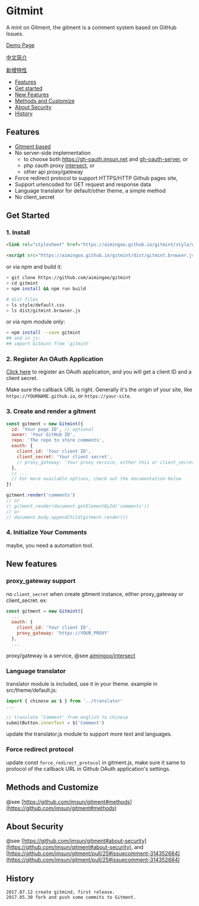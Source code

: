 # Gitmint


A mint on Gitment, the gitment is a comment system based on GitHub Issues.

[Demo Page](https://imsun.github.io/gitment/)

[中文简介](https://imsun.net/posts/gitment-introduction/)

[新增特性](https://aimingoo.github.io/1-1725.html)

- [Features](#features)
- [Get started](#get-started)
- [New Features](#new-features)
- [Methods and Customize](#methods-and-customize)
- [About Security](#about-security)
- [History](#history)

## Features

- [Gitment based](https://github.com/imsun/gitment)
- No server-side implementation
  - to choose both https://gh-oauth.imsun.net and [gh-oauth-server](https://github.com/imsun/gh-oauth-server), or
  - php oauth proxy [intersect](https://github.com/aimingoo/intersect), or
  - other api proxy/gateway
- Force redirect protocol to support HTTPS/HTTP Github pages site, 
- Support urlencoded for GET request and response data
- Language translator for default/other theme, a simple method
- No client_secret

## Get Started

### 1. Install

```html
<link rel="stylesheet" href="https://aimingoo.github.io/gitmint/style/default.css">
```

```html
<script src="https://aimingoo.github.io/gitmint/dist/gitmint.browser.js"></script>
```

or via npm and build it:

```sh
> git clone https://github.com/aimingoo/gitmint
> cd gitmint
> npm install && npm run build

# dist files
> ls style/default.css
> ls dist/gitmint.browser.js
```

or via npm module only:

```sh
> npm install --save gitmint
## and in js:
## import Gitmint from 'gitmint'
```

### 2. Register An OAuth Application

[Click here](https://github.com/settings/applications/new) to register an OAuth application, and you will get a client ID and a client secret.

Make sure the callback URL is right. Generally it's the origin of your site, like `https://YOURNAME.github.io`, or `https://your-site`.

### 3. Create and render a gitment

```javascript
const gitment = new Gitmint({
  id: 'Your page ID', // optional
  owner: 'Your GitHub ID',
  repo: 'The repo to store comments',
  oauth: {
    client_id: 'Your client ID',
    client_secret: 'Your client secret',
    // proxy_gateway: 'Your proxy service, either this or client_secret'
  },
  // ...
  // For more available options, check out the documentation below
})

gitment.render('comments')
// or
// gitment.render(document.getElementById('comments'))
// or
// document.body.appendChild(gitment.render())
```

### 4. Initialize Your Comments

maybe, you need a automation tool.

## New features

### proxy_gateway support

no `client_secret` when create gitment instance, either proxy_gateway or client_secret. ex:

```javascript
const gitment = new Gitmint({
  ...
  oauth: {
    client_id: 'Your client ID',
    proxy_gateway: 'https://YOUR_PROXY'
  },
  ...
```

proxy/gateway is a service, @see [aimingoo/intersect](https://github.com/aimingoo/intersect)

### Language translator

translator module is included, use it in your theme. example in src/theme/default.js:

```javascript
import { chinese as $ } from '../translator'
...

// translate 'Comment' from english to chinese
submitButton.innerText = $('Comment')
```

update the translator.js module to support more text and languages.

### Force redirect protocol

update const `force_redirect_protocol` in gitment.js, make sure it same to protocol of the callback URL in Github OAuth application's settings.

## Methods and Customize

@see [https://github.com/imsun/gitment#methods](https://github.com/imsun/gitment#methods)


## About Security

@see [https://github.com/imsun/gitment#about-security](https://github.com/imsun/gitment#about-security), and [https://github.com/imsun/gitment/pull/25#issuecomment-314352684](https://github.com/imsun/gitment/pull/25#issuecomment-314352684)

## History

```
2017.07.12 create gitmind, first release.
2017.05.30 fork and push some commits to Gitment.
```
